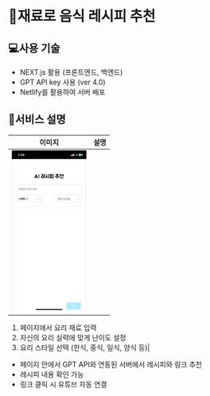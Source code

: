 # 🍳재료로 음식 레시피 추천

## 💻사용 기술

- NEXT.js 활용 (프론트엔드, 백엔드)
- GPT API key 사용 (ver 4.0)
- Netlify를 활용하여 서버 배포

## 📄서비스 설명

|                                   이미지                                   | 설명 |
| :------------------------------------------------------------------------: | :--: |
| <img src="image.png" alt="alt text" style="width: 150px; height: auto;" /> |

1. 페이지에서 요리 재료 입력<br>
2. 자신의 요리 실력에 맞게 난이도 설정<br>
3. 요리 스타일 선택 (한식, 중식, 일식, 양식 등)|

- 페이지 안에서 GPT API와 연동된 서버에서 레시피와 링크 추천
- 레시피 내용 확인 가능
- 링크 클릭 시 유튜브 자동 연결
